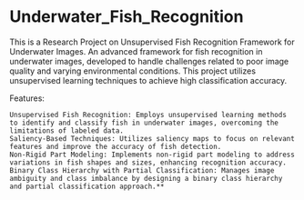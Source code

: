 # Underwater_Fish_Recognition
This is a Research Project on Unsupervised Fish Recognition Framework for Underwater Images.
An advanced framework for fish recognition in underwater images, developed to handle challenges related to poor image quality and varying environmental conditions. This project utilizes unsupervised learning techniques to achieve high classification accuracy.

Features:

    Unsupervised Fish Recognition: Employs unsupervised learning methods to identify and classify fish in underwater images, overcoming the limitations of labeled data.
    Saliency-Based Techniques: Utilizes saliency maps to focus on relevant features and improve the accuracy of fish detection.
    Non-Rigid Part Modeling: Implements non-rigid part modeling to address variations in fish shapes and sizes, enhancing recognition accuracy.
    Binary Class Hierarchy with Partial Classification: Manages image ambiguity and class imbalance by designing a binary class hierarchy and partial classification approach.**
